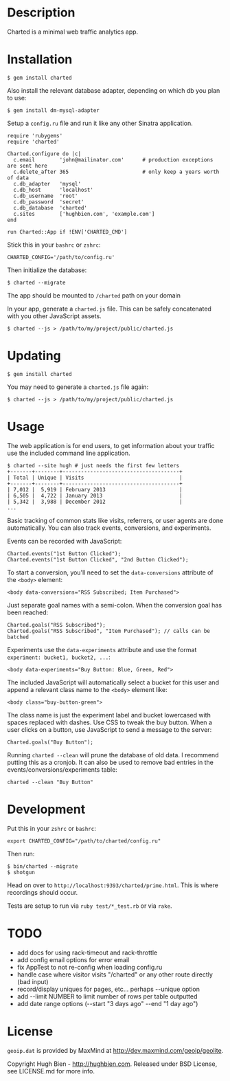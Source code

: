 Description
===========

Charted is a minimal web traffic analytics app.

Installation
============

    $ gem install charted

Also install the relevant database adapter, depending on which db you plan to use:

    $ gem install dm-mysql-adapter

Setup a `config.ru` file and run it like any other Sinatra application.

    require 'rubygems'
    require 'charted'

    Charted.configure do |c|
      c.email        'john@mailinator.com'      # production exceptions are sent here
      c.delete_after 365                        # only keep a years worth of data
      c.db_adapter   'mysql'
      c.db_host      'localhost'
      c.db_username  'root'
      c.db_password  'secret'
      c.db_database  'charted'
      c.sites        ['hughbien.com', 'example.com']
    end

    run Charted::App if !ENV['CHARTED_CMD']

Stick this in your `bashrc` or `zshrc`:

    CHARTED_CONFIG='/path/to/config.ru'

Then initialize the database:

    $ charted --migrate

The app should be mounted to `/charted` path on your domain

In your app, generate a `charted.js` file.  This can be safely concatenated with
you other JavaScript assets.

    $ charted --js > /path/to/my/project/public/charted.js

Updating
========

    $ gem install charted
    
You may need to generate a `charted.js` file again:

    $ charted --js > /path/to/my/project/public/charted.js

Usage
=====

The web application is for end users, to get information about your traffic use
the included command line application.

    $ charted --site hugh # just needs the first few letters
    +-------+--------+--------------------------------------+
    | Total | Unique | Visits                               |
    +-------+--------+--------------------------------------+
    | 7,012 |  5,919 | February 2013                        |
    | 6,505 |  4,722 | January 2013                         |
    | 5,342 |  3,988 | December 2012                        |
    ...

Basic tracking of common stats like visits, referrers, or user agents are done
automatically.  You can also track events, conversions, and experiments.

Events can be recorded with JavaScript:

    Charted.events("1st Button Clicked");
    Charted.events("1st Button Clicked", "2nd Button Clicked");

To start a conversion, you'll need to set the `data-conversions` attribute of
the `<body>` element:

    <body data-conversions="RSS Subscribed; Item Purchased">

Just separate goal names with a semi-colon.  When the conversion goal has been
reached:

    Charted.goals("RSS Subscribed");
    Charted.goals("RSS Subscribed", "Item Purchased"); // calls can be batched

Experiments use the `data-experiments` attribute and use the format
`experiment: bucket1, bucket2, ...`:

    <body data-experiments="Buy Button: Blue, Green, Red">

The included JavaScript will automatically select a bucket for this user and
append a relevant class name to the `<body>` element like:

    <body class="buy-button-green">

The class name is just the experiment label and bucket lowercased with spaces
replaced with dashes.  Use CSS to tweak the buy button.  When a user clicks
on a button, use JavaScript to send a message to the server:

    Charted.goals("Buy Button");

Running `charted --clean` will prune the database of old data.  I recommend
putting this as a cronjob.  It can also be used to remove bad entries in the
events/conversions/experiments table:

    charted --clean "Buy Button"

Development
===========

Put this in your `zshrc` or `bashrc`:

    export CHARTED_CONFIG="/path/to/charted/config.ru"

Then run:

    $ bin/charted --migrate
    $ shotgun

Head on over to `http://localhost:9393/charted/prime.html`.  This is where
recordings should occur.

Tests are setup to run via `ruby test/*_test.rb` or via `rake`.

TODO
====

* add docs for using rack-timeout and rack-throttle
* add config email options for error email
* fix AppTest to not re-config when loading config.ru
* handle case where visitor visits "/charted" or any other route directly (bad input)
* record/display uniques for pages, etc... perhaps --unique option
* add --limit NUMBER to limit number of rows per table outputted
* add date range options (--start "3 days ago" --end "1 day ago")

License
=======

`geoip.dat` is provided by MaxMind at <http://dev.maxmind.com/geoip/geolite>.

Copyright Hugh Bien - http://hughbien.com.
Released under BSD License, see LICENSE.md for more info.
